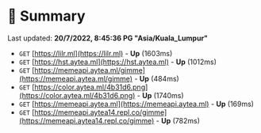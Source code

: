 # 📖 Summary
Last updated: **20/7/2022, 8:45:36 PG "Asia/Kuala_Lumpur"**

- `GET` [https://lilr.ml](https://lilr.ml) - **Up** (1603ms)
- `GET` [https://hst.aytea.ml](https://hst.aytea.ml) - **Up** (1012ms)
- `GET` [https://memeapi.aytea.ml/gimme](https://memeapi.aytea.ml/gimme) - **Up** (484ms)
- `GET` [https://color.aytea.ml/4b31d6.png](https://color.aytea.ml/4b31d6.png) - **Up** (1740ms)
- `GET` [https://memeapi.aytea.ml](https://memeapi.aytea.ml) - **Up** (169ms)
- `GET` [https://memeapi.aytea14.repl.co/gimme](https://memeapi.aytea14.repl.co/gimme) - **Up** (782ms)
